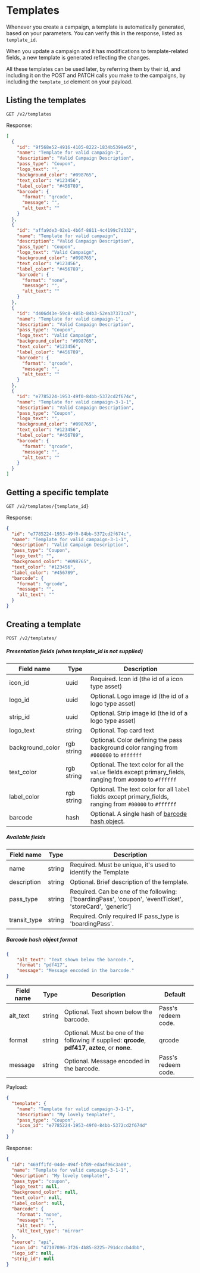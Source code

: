 Templates
===============

Whenever you create a campaign, a template is automatically generated, based on your parameters. You can verify this in the response, listed as `template_id`.

When you update a campaign and it has modifications to template-related fields, a new template is generated reflecting the changes.

All these templates can be used later, by referring them by their id, and including it on the POST and PATCH calls you make to the campaigns, by including the `template_id` element on your payload.



Listing the templates
----------------

```shell
GET /v2/templates
```

Response:

```json
[
  {
    "id": "9f568e52-4916-4105-8222-1834b5399e65",
    "name": "Template for valid campaign-3",
    "description": "Valid Campaign Description",
    "pass_type": "Coupon",
    "logo_text": "",
    "background_color": "#098765",
    "text_color": "#123456",
    "label_color": "#456789",
    "barcode": {
      "format": "qrcode",
      "message": "",
      "alt_text": ""
    }
  },
  {
    "id": "affa9de3-02e1-4b6f-8811-4c4199c7d332",
    "name": "Template for valid campaign",
    "description": "Valid Campaign Description",
    "pass_type": "Coupon",
    "logo_text": "Valid Campaign",
    "background_color": "#098765",
    "text_color": "#123456",
    "label_color": "#456789",
    "barcode": {
      "format": "none",
      "message": "",
      "alt_text": ""
    }
  },
  {
    "id": "d406d43e-59c8-485b-84b3-52ea37373ca7",
    "name": "Template for valid campaign-1",
    "description": "Valid Campaign Description",
    "pass_type": "Coupon",
    "logo_text": "Valid Campaign",
    "background_color": "#098765",
    "text_color": "#123456",
    "label_color": "#456789",
    "barcode": {
      "format": "qrcode",
      "message": "",
      "alt_text": ""
    }
  },
  {
    "id": "e7785224-1953-49f0-84bb-5372cd2f674c",
    "name": "Template for valid campaign-3-1-1",
    "description": "Valid Campaign Description",
    "pass_type": "Coupon",
    "logo_text": "",
    "background_color": "#098765",
    "text_color": "#123456",
    "label_color": "#456789",
    "barcode": {
      "format": "qrcode",
      "message": "",
      "alt_text": ""
    }
  }
]
```

Getting a specific template
----

```shell
GET /v2/templates/{template_id}
```

Response:

```json
{
  "id": "e7785224-1953-49f0-84bb-5372cd2f674c",
  "name": "Template for valid campaign-3-1-1",
  "description": "Valid Campaign Description",
  "pass_type": "Coupon",
  "logo_text": "",
  "background_color": "#098765",
  "text_color": "#123456",
  "label_color": "#456789",
  "barcode": {
    "format": "qrcode",
    "message": "",
    "alt_text": ""
  }
}
```


Creating a template
----

```shell
POST /v2/templates/
```


##### Presentation fields (when template_id is not supplied)

|  Field name  | Type | Description  |
|-------------|------|-----------------------------------
| icon_id | uuid | Required. Icon  id (the id of a icon type asset)
| logo_id | uuid | Optional. Logo image id (the id of a logo type asset)
| strip_id | uuid | Optional. Strip image id (the id of a logo type asset)
| logo_text | string | Optional. Top card text
| background_color| rgb string | Optional. Color defining the pass background color ranging from `#000000` to `#ffffff`
| text_color | rgb string | Optional. The text color for all the `value` fields except primary_fields, ranging from `#00000` to `#ffffff`
| label_color | rgb string | Optional. The text color for all `label` fields except primary_fields, ranging from `#00000` to `#ffffff`
| barcode | hash | Optional. A single hash of [barcode hash object](#barcode-hash-object-format).

##### Available fields

|  Field name  | Type | Description  |
|-------------|------|-----------------------------------
| name | string | Required. Must be unique, it's used to identify the Template
| description | string | Optional. Brief description of the template.
| pass_type | string | Required. Can be one of the following: ['boardingPass', 'coupon', 'eventTicket', 'storeCard', 'generic']
| transit_type | string | Required. Only required IF pass_type is 'boardingPass'.

##### Barcode hash object format

```json
{
	"alt_text": "Text shown below the barcode.",
	"format": "pdf417",
	"message": "Message encoded in the barcode."
}
```

|  Field name  | Type |  Description   | Default |
|--------------|------|----------------|---------|
alt_text | string | Optional. Text shown below the barcode. | Pass's redeem code.
format | string | Optional. Must be one of the following if supplied: **qrcode**, **pdf417**, **aztec**, or **none**. | qrcode
message | string | Optional. Message encoded in the barcode. | Pass's redeem code.

Payload:

```json
{
  "template": {
    "name": "Template for valid campaign-3-1-1",
    "description": "My lovely template!",
    "pass_type": "Coupon",
    "icon_id": "e7785224-1953-49f0-84bb-5372cd2f674d"
  }
}
```

Response:

```json
{
  "id": "469ff1fd-04de-494f-bf89-eda4f96c3a80",
  "name": "Template for valid campaign-3-1-1",
  "description": "My lovely template!",
  "pass_type": "coupon",
  "logo_text": null,
  "background_color": null,
  "text_color": null,
  "label_color": null,
  "barcode": {
    "format": "none",
    "message": "",
    "alt_text": "",
    "alt_text_type": "mirror"
  },
  "source": "api",
  "icon_id": "47107096-3f26-4b85-8225-791dcccb4dbb",
  "logo_id": null,
  "strip_id": null
}
```

